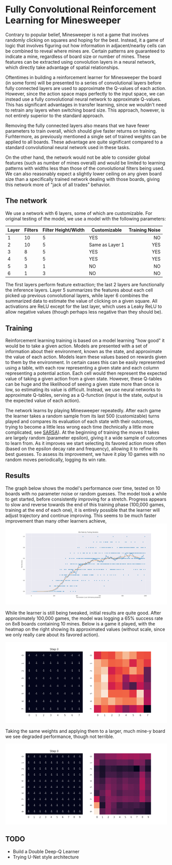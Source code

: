 # Fully Convolutional Reinforcement Learning for Minesweeper

Contrary to popular belief, Minesweeper is not a game that involves randomly clicking on squares and hoping for the best. Instead, it a game of logic that involves figuring out how information in adjacent/nearby cells can be combined to reveal where mines are. Certain patterns are guaranteed to indicate a mine, regardless of board size or number of mines. These features can be extracted using convolution layers in a neural network, which directly take advantage of spatial relationships. 

Oftentimes in building a reinforcement learner for Minesweeper the board (in some form) will be presented to a series of convolutional layers before fully connected layers are used to approximate the Q-values of each action. However, since the action space maps perfectly to the input space, we can instead use a fully convolutional neural network to approximate Q-values. This has significant advantages in transfer learning, since we wouldn't need to retrain any layers when switching board size. This approach, however, is not entirely superior to the standard approach. 

Removing the fully connected layers also means that we have fewer parameters to train overall, which should give faster returns on training. Furhtermore, as previously mentioned a single set of trained weights can be applied to all boards. These advantage are quite significant compared to a standard convolutional neural network used in these tasks. 

On the other hand, the network would not be able to consider global features (such as number of mines overall) and would be limited to learning patterns with widths less than those of the convolutional filters being used. We can also reasonably expect a slightly lower ceiling on any given board size than a specifically trained network dealing with those boards, giving this network more of "jack of all trades" behavior. 

## The network

We use a network with 6 layers, some of which are customizable. For original testing of the model, we use a model with the following parameters: <br>
   
|Layer|Filters|Filter Height/Width|Customizable|Training Noise|
|:----|-------|-------------------|------------|-------------:|
|1    | 10|5|YES| NO|
|2    | 10|5|Same as Layer 1| YES|
|3    | 8|5|YES|YES|
|4    | 5|5|YES|YES|
|5    | 3|1|NO|NO|
|6    | 1|3|NO|NO|

The first layers perform feature extraction; the last 2 layers are functionally the inference layers. Layer 5 summarizes the features about each cell picked up previous convolutional layers, while layer 6 combines the summarized data to estimate the value of clicking on a given square. All activations are ReLU except for the last layer, which uses a Leaky ReLU to allow negative values (though perhaps less negative than they should be). 

## Training

Reinforcement learning training is based on a model learning "how good" it would be to take a given action. Models are presented with a set of information about their environment, known as the state, and approximate the value of each action. Models learn these values based on rewards given to them by the environment. In certain cases this can be easily represented using a table, with each row representing a given state and each column representing a potential action. Each cell would then represent the expected value of taking a given action from a given state. However, these Q-tables can be huge and the likelihood of seeing a given state more than once is low, so estimating its value is difficult. Instead, we use neural networks to approximate Q-tables, serving as a Q-function (input is the state, output is the expected value of each action). 

The network learns by playing Minesweeper repeatedly. After each game the learner takes a random sample from its last 500 (customizable) turns played and compares its evaluation of each state with their outcomes, trying to become a little less wrong each time (technically a little more complicated, see [SARSA](https://en.wikipedia.org/wiki/State%E2%80%93action%E2%80%93reward%E2%80%93state%E2%80%93action)). At the beginning of training the moves it takes are largely random (parameter epsilon), giving it a wide sample of outcomes to learn from. As it improves we start selecting its favored action more often (based on the epsilon decay rate and frequency), allowing it to refine its best guesses. To assess its improvement, we have it play 10 games with no random moves periodically, logging its win rate. 

## Results

The graph below shows the model's performance over time, tested on 10 boards with no parameter noise or random guesses. The model took a while to get started, before consistently improving for a stretch. Progress appears to slow and reverse towards the end of this training phase (100,000 games, training at the end of each one), it is entirely possible that the learner will adjust trajectory and continue improving. This seems to be much faster improvement than many other learners achieve,
![Test Scores](TestScores.png)

While the learner is still being tweaked, initial results are quite good. After approximately 100,000 games, the model was logging a 65% success rate on 8x8 boards containing 10 mines. Below is a game it played, with the heatmap on the right showing its approximated values (without scale, since we only really care about its favored action). 

![8x8 Minesweeper Game](standard_board.gif)

Taking the same weights and applying them to a larger, much mine-y board we see degraded performance, though not terrible. 

![10x10 Minesweeper Game](bigger_board.gif)

## TODO
- Build a Double Deep-Q Learner
- Trying U-Net style architecture